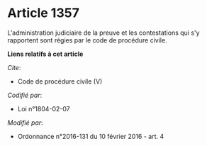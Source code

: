 # Article 1357

L'administration judiciaire de la preuve et les contestations qui s'y rapportent sont régies par le code de procédure civile.

**Liens relatifs à cet article**

_Cite_:

  - Code de procédure civile (V)

_Codifié par_:

  - Loi n°1804-02-07

_Modifié par_:

  - Ordonnance n°2016-131 du 10 février 2016 - art. 4

